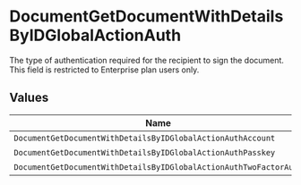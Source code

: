# DocumentGetDocumentWithDetailsByIDGlobalActionAuth

The type of authentication required for the recipient to sign the document. This field is restricted to Enterprise plan users only.


## Values

| Name                                                              | Value                                                             |
| ----------------------------------------------------------------- | ----------------------------------------------------------------- |
| `DocumentGetDocumentWithDetailsByIDGlobalActionAuthAccount`       | ACCOUNT                                                           |
| `DocumentGetDocumentWithDetailsByIDGlobalActionAuthPasskey`       | PASSKEY                                                           |
| `DocumentGetDocumentWithDetailsByIDGlobalActionAuthTwoFactorAuth` | TWO_FACTOR_AUTH                                                   |
